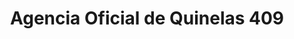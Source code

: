 ---
title: "Agencia Oficial de Quinelas 409"
url: /bernardo-de-irigoyen/agencia-oficial-de-quinelas-409/
shop: lotería
---